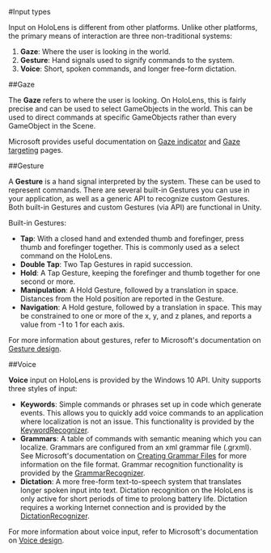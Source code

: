 #Input types

Input on HoloLens is different from other platforms. Unlike other platforms, the primary means of interaction are three non-traditional systems:

1. __Gaze__: Where the user is looking in the world.
1. __Gesture__: Hand signals used to signify commands to the system.
1. __Voice__: Short, spoken commands, and longer free-form dictation.

##Gaze

The __Gaze__ refers to where the user is looking. On HoloLens, this is fairly precise and can be used to select GameObjects in the world. This can be used to direct commands at specific GameObjects rather than every GameObject in the Scene.

Microsoft provides useful documentation on [Gaze indicator](https://dev.windows.com/en-us/holographic/gaze_indicator) and [Gaze targeting](https://dev.windows.com/en-us/holographic/gaze_targeting) pages.

##Gesture

A __Gesture__ is a hand signal interpreted by the system. These can be used to represent commands. There are several built-in Gestures you can use in your application, as well as a generic API to recognize custom Gestures. Both built-in Gestures and custom Gestures (via API) are functional in Unity.

Built-in Gestures:

* __Tap__:  With a closed hand and extended thumb and forefinger, press thumb and forefinger together. This is commonly used as a select command on the HoloLens.
* __Double Tap__:  Two Tap Gestures in rapid succession.
* __Hold__:  A Tap Gesture, keeping the forefinger and thumb together for one second or more.
* __Manipulation__: A Hold Gesture, followed by a translation in space. Distances from the Hold position are reported in the Gesture.
* __Navigation__: A Hold gesture, followed by a translation in space. This may be constrained to one or more of the x, y, and z planes, and reports a value from -1 to 1 for each axis.

For more information about gestures, refer to Microsoft's documentation on [Gesture design](https://dev.windows.com/en-us/holographic/Gesture_design).

##Voice

__Voice__ input on HoloLens is provided by the Windows 10 API. Unity supports three styles of input:

* __Keywords__: Simple commands or phrases set up in code which generate events. This allows you to quickly add voice commands to an application where localization is not an issue. This functionality is provided by the [KeywordRecognizer](ScriptRef:Windows.Speech.KeywordRecognizer.html).
* __Grammars__: A table of commands with semantic meaning which you can localize. Grammars are configured from an xml grammar file (.grxml). See Microsoft's documentation on [Creating Grammar Files](https://msdn.microsoft.com/en-us/library/ms873278.aspx) for more information on the file format. Grammar recognition functionality is provided by the [GrammarRecognizer](ScriptRef:Windows.Speech.GrammarRecognizer.html).
* __Dictation__: A more free-form text-to-speech system that translates longer spoken input into text. Dictation recognition on the HoloLens is only active for short periods of time to prolong battery life. Dictation requires a working Internet connection and is provided by the [DictationRecognizer](ScriptRef:Windows.Speech.DictationRecognizer.html).

For more information about voice input, refer to Microsoft's documentation on [Voice design](https://dev.windows.com/en-us/holographic/Voice_design).
